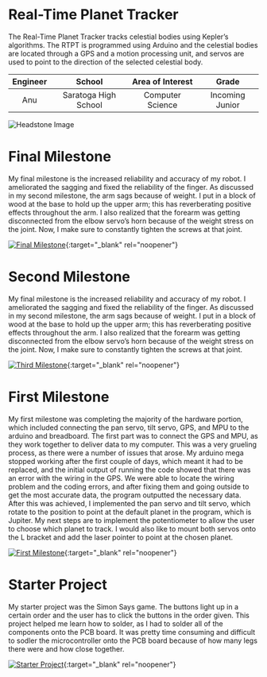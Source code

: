 ﻿# Real-Time Planet Tracker
The Real-Time Planet Tracker tracks celestial bodies using Kepler’s algorithms. The RTPT is programmed using Arduino and the celestial bodies are located through a GPS and a motion processing unit, and servos are used to point to the direction of the selected celestial body.

| **Engineer** | **School** | **Area of Interest** | **Grade** |
|:--:|:--:|:--:|:--:|
| Anu | Saratoga High School | Computer Science | Incoming Junior

![Headstone Image](https://lh3.googleusercontent.com/pw/AM-JKLWOE_bWAj9twGssXxUG27Ftw0bwxgn-iafSzjxQ0Uu52ZZpJRw2lnKLgeU_ImVyBurHE6haYbYiNBKq_NpijfUcmvh5ljUwxhtbIEbumTs58MUYXCXgAETFNA0ui6goKovzMg9ULKHzh6mYEWLOX6z3=w1466-h1464-no?authuser=0)
  
# Final Milestone
My final milestone is the increased reliability and accuracy of my robot. I ameliorated the sagging and fixed the reliability of the finger. As discussed in my second milestone, the arm sags because of weight. I put in a block of wood at the base to hold up the upper arm; this has reverberating positive effects throughout the arm. I also realized that the forearm was getting disconnected from the elbow servo’s horn because of the weight stress on the joint. Now, I make sure to constantly tighten the screws at that joint. 

[![Final Milestone](https://res.cloudinary.com/marcomontalbano/image/upload/v1612573869/video_to_markdown/images/youtube--F7M7imOVGug-c05b58ac6eb4c4700831b2b3070cd403.jpg )](https://www.youtube.com/watch?v=F7M7imOVGug&feature=emb_logo "Final Milestone"){:target="_blank" rel="noopener"}

# Second Milestone
My final milestone is the increased reliability and accuracy of my robot. I ameliorated the sagging and fixed the reliability of the finger. As discussed in my second milestone, the arm sags because of weight. I put in a block of wood at the base to hold up the upper arm; this has reverberating positive effects throughout the arm. I also realized that the forearm was getting disconnected from the elbow servo’s horn because of the weight stress on the joint. Now, I make sure to constantly tighten the screws at that joint.

[![Third Milestone](https://res.cloudinary.com/marcomontalbano/image/upload/v1612574014/video_to_markdown/images/youtube--y3VAmNlER5Y-c05b58ac6eb4c4700831b2b3070cd403.jpg)](https://www.youtube.com/watch?v=y3VAmNlER5Y&feature=emb_logo "Second Milestone"){:target="_blank" rel="noopener"}
# First Milestone
  
My first milestone was completing the majority of the hardware portion, which included connecting the pan servo, tilt servo, GPS, and MPU to the arduino and breadboard. The first part was to connect the GPS and MPU, as they work together to deliver data to my computer. This was a very grueling process, as there were a number of issues that arose. My arduino mega stopped working after the first couple of days, which meant it had to be replaced, and the initial output of running the code showed that there was an error with the wiring in the GPS. We were able to locate the wiring problem and the coding errors, and after fixing them and going outside to get the most accurate data, the program outputted the necessary data. After this was achieved, I implemented the pan servo and tilt servo, which rotate to the position to point at the default planet in the program, which is Jupiter. My next steps are to implement the potentiometer to allow the user to choose which planet to track. I would also like to mount both servos onto the L bracket and add the laser pointer to point at the chosen planet.


[![First Milestone](https://res.cloudinary.com/marcomontalbano/image/upload/v1612574117/video_to_markdown/images/youtube--CaCazFBhYKs-c05b58ac6eb4c4700831b2b3070cd403.jpg)](https://www.youtube.com/watch?v=CaCazFBhYKs "First Milestone"){:target="_blank" rel="noopener"}
# Starter Project
  

My starter project was the Simon Says game. The buttons light up in a certain order and the user has to click the buttons in the order given. This project helped me learn how to solder, as I had to solder all of the components onto the PCB board. It was pretty time consuming and difficult to sodler the microcontroller onto the PCB board because of how many legs there were and how close together.

[![Starter Project](https://i.ytimg.com/vi/hjrZfWrw32Q/sddefault.jpg)](https://www.youtube.com/watch?v=hjrZfWrw32Q&t=1s "Starter Project"){:target="_blank" rel="noopener"}
